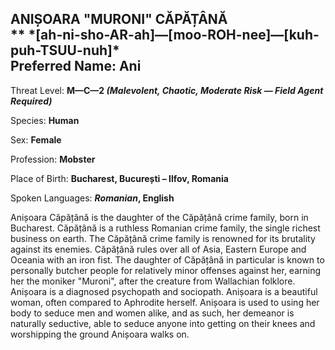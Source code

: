 
<div id="anișoara-muroni-căpățână" style="page-break-before: always;">
  <h2>
    ANIȘOARA "MURONI" CĂPĂȚÂNĂ<br>
    **
    *[ah-ni-sho-AR-ah]—[moo-ROH-nee]—[kuh-puh-TSUU-nuh]*
    <br>Preferred Name: Ani
  </h2>
  
Threat Level: **M—C—2 *(Malevolent, Chaotic, Moderate Risk — Field Agent Required)***

  
Species: **Human**

  
Sex: **Female**

  
Profession: **Mobster**

  
Place of Birth: **Bucharest, București – Ilfov, Romania**

  
Spoken Languages: ***Romanian*, English**

  
Anișoara Căpățână is the daughter of the Căpățână crime family, born in Bucharest. Căpățână is a ruthless Romanian crime family, the single richest business on earth. The Căpățână crime family is renowned for its brutality against its enemies. Căpățână rules over all of Asia, Eastern Europe and Oceania with an iron fist. The daughter of Căpățână in particular is known to personally butcher people for relatively minor offenses against her, earning her the moniker "Muroni", after the creature from Wallachian folklore. Anișoara is a diagnosed psychopath and sociopath. Anișoara is a beautiful woman, often compared to Aphrodite herself. Anișoara is used to using her body to seduce men and women alike, and as such, her demeanor is naturally seductive, able to seduce anyone into getting on their knees and worshipping the ground Anișoara walks on.

</div>
